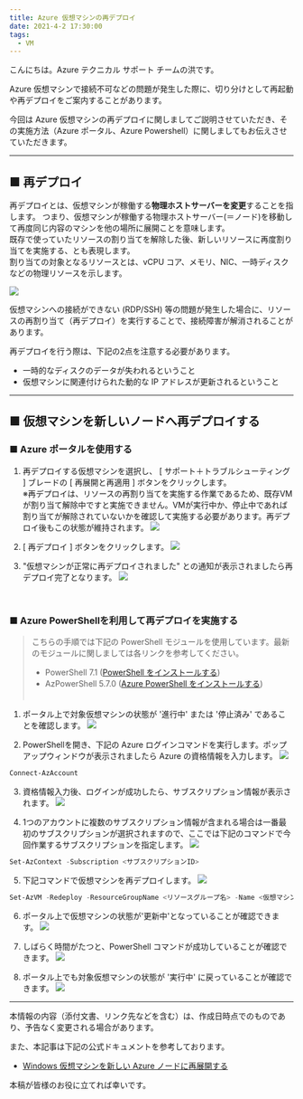 ```yaml
---
title: Azure 仮想マシンの再デプロイ
date: 2021-4-2 17:30:00
tags:
  - VM
---
```


こんにちは。Azure テクニカル サポート チームの洪です。

Azure 仮想マシンで接続不可などの問題が発生した際に、切り分けとして再起動や再デプロイをご案内することがあります。

今回は Azure 仮想マシンの再デプロイに関しましてご説明させていただき、その実施方法（Azure ポータル、Azure Powershell）に関しましてもお伝えさせていただきます。

<hr>

## ■ 再デプロイ
再デプロイとは、仮想マシンが稼働する**物理ホストサーバーを変更**することを指します。
つまり、仮想マシンが稼働する物理ホストサーバー(＝ノード)を移動して再度同じ内容のマシンを他の場所に展開ことを意味します。
<br>既存で使っていたリソースの割り当てを解除した後、新しいリソースに再度割り当てを実施する、とも表現します。
<br>割り当ての対象となるリソースとは、vCPU コア、メモリ、NIC、一時ディスクなどの物理リソースを示します。

![](./vm-redeploy/Redeploy-Virtual-Machine-to-new-Azure-node.jpg)

仮想マシンへの接続ができない (RDP/SSH) 等の問題が発生した場合に、リソースの再割り当て（再デプロイ）を実行することで、接続障害が解消されることがあります。

再デプロイを行う際は、下記の2点を注意する必要があります。

- 一時的なディスクのデータが失われるということ
- 仮想マシンに関連付けられた動的な IP アドレスが更新されるということ

<hr>

## ■ 仮想マシンを新しいノードへ再デプロイする

### ■ Azure ポータルを使用する
1. 再デプロイする仮想マシンを選択し、 [ サポート＋トラブルシューティング ] ブレードの [ 再展開と再適用 ] ボタンをクリックします。
<br>※再デプロイは、リソースの再割り当てを実施する作業であるため、既存VMが割り当て解除中ですと実施できません。VMが実行中か、停止中であれば割り当てが解除されていないかを確認して実施する必要があります。再デプロイ後もこの状態が維持されます。
![](./vm-redeploy/vm-redeploy-portal-1.png)

2. [ 再デプロイ ] ボタンをクリックします。
![](./vm-redeploy/vm-redeploy-portal-2.png)

3. "仮想マシンが正常に再デプロイされました" との通知が表示されましたら再デプロイ完了となります。
![](./vm-redeploy/vm-redeploy-portal-3.png)


<br>

### ■ Azure PowerShellを利用して再デプロイを実施する
>こちらの手順では下記の PowerShell モジュールを使用しています。最新のモジュールに関しましては各リンクを参考してください。
>- PowerShell 7.1 
>([PowerShell をインストールする](https://docs.microsoft.com/ja-jp/powershell/scripting/install/installing-powershell))
>- AzPowerShell 5.7.0
>([Azure PowerShell をインストールする](https://docs.microsoft.com/ja-jp/powershell/azure/install-az-ps))
>　<br>　

1. ポータル上で対象仮想マシンの状態が '進行中' または '停止済み' であることを確認します。
![](./vm-redeploy/vm-redeploy-powershell-1.png)

2. PowerShellを開き、下記の Azure ログインコマンドを実行します。ポップアップウィンドウが表示されましたら Azure の資格情報を入力します。
![](./vm-redeploy/vm-redeploy-powershell-2.png)

```PowerShell
Connect-AzAccount
```


3. 資格情報入力後、ログインが成功したら、サブスクリプション情報が表示されます。
![](./vm-redeploy/vm-redeploy-powershell-3.png)

4. 1つのアカウントに複数のサブスクリプション情報が含まれる場合は一番最初のサブスクリプションが選択されますので、ここでは下記のコマンドで今回作業するサブスクリプションを指定します。
![](./vm-redeploy/vm-redeploy-powershell-4.png)
```PowerShell
Set-AzContext -Subscription <サブスクリプションID>
```

5. 下記コマンドで仮想マシンを再デプロイします。
![](./vm-redeploy/vm-redeploy-powershell-5.png)
```PowerShell
Set-AzVM -Redeploy -ResourceGroupName <リソースグループ名> -Name <仮想マシン名>
```

6. ポータル上で仮想マシンの状態が'更新中'となっていることが確認できます。
![](./vm-redeploy/vm-redeploy-powershell-6.png)

7. しばらく時間がたつと、PowerShell コマンドが成功していることが確認できます。
![](./vm-redeploy/vm-redeploy-powershell-7.png)

8. ポータル上でも対象仮想マシンの状態が '実行中' に戻っていることが確認できます。
![](./vm-redeploy/vm-redeploy-powershell-8.png)

<hr>

本情報の内容（添付文書、リンク先などを含む）は、作成日時点でのものであり、予告なく変更される場合があります。

また、本記事は下記の公式ドキュメントを参考しております。

- [Windows 仮想マシンを新しい Azure ノードに再展開する](https://docs.microsoft.com/ja-jp/troubleshoot/azure/virtual-machines/redeploy-to-new-node-windows)

本稿が皆様のお役に立てれば幸いです。

